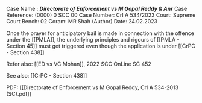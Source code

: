 Case Name : ***Directorate of Enforcement vs M Gopal Reddy & Anr***
Case Reference: (0000) 0 SCC 00
Case Number: Crl A 534/2023
Court: Supreme Court
Bench: 02
Coram: MR Shah (Author)
Date: 24.02.2023

Once the prayer for anticipatory bail is made in connection with the offence under the [[PMLA]], the underlying principles and rigours of [[PMLA - Section 45]] must get triggered even though the application is under [[CrPC - Section 438]]

Refer also:
[[ED vs VC Mohan]], 2022 SCC OnLine SC 452

See also:
[[CrPC - Section 438]] 

PDF:
[[Directorate of Enforcement vs M Gopal Reddy, Crl A 534-2013 (SC).pdf]]
